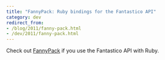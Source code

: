 ```yaml
---
title: "FannyPack: Ruby bindings for the Fantastico API"
category: dev
redirect_from:
- /blog/2011/fanny-pack.html
- /dev/2011/fanny-pack.html
---
```


Check out [FannyPack][] if you use the Fantastico API with Ruby.

[FannyPack]: https://github.com/site5/fanny_pack
